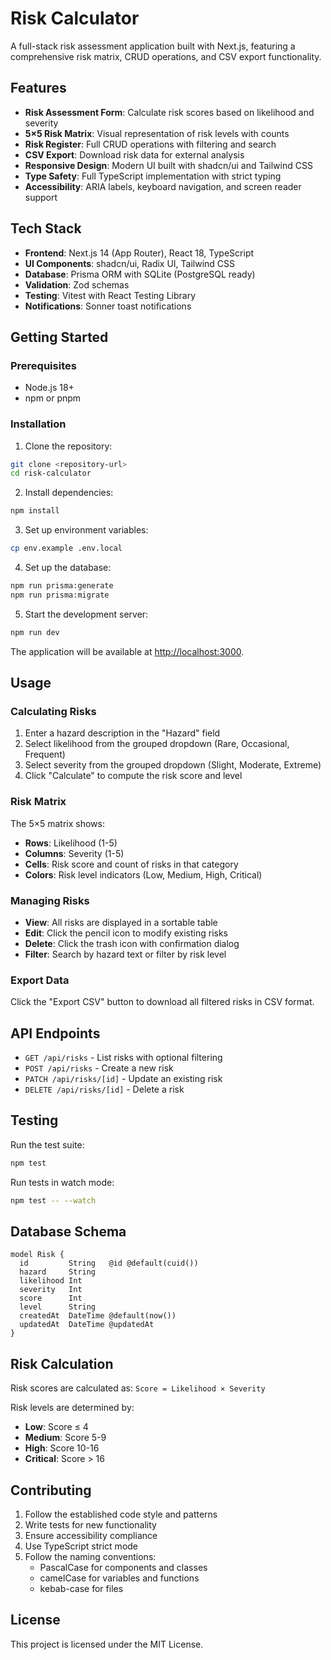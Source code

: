 # Risk Calculator

A full-stack risk assessment application built with Next.js, featuring a comprehensive risk matrix, CRUD operations, and CSV export functionality.

## Features

- **Risk Assessment Form**: Calculate risk scores based on likelihood and severity
- **5×5 Risk Matrix**: Visual representation of risk levels with counts
- **Risk Register**: Full CRUD operations with filtering and search
- **CSV Export**: Download risk data for external analysis
- **Responsive Design**: Modern UI built with shadcn/ui and Tailwind CSS
- **Type Safety**: Full TypeScript implementation with strict typing
- **Accessibility**: ARIA labels, keyboard navigation, and screen reader support

## Tech Stack

- **Frontend**: Next.js 14 (App Router), React 18, TypeScript
- **UI Components**: shadcn/ui, Radix UI, Tailwind CSS
- **Database**: Prisma ORM with SQLite (PostgreSQL ready)
- **Validation**: Zod schemas
- **Testing**: Vitest with React Testing Library
- **Notifications**: Sonner toast notifications

## Getting Started

### Prerequisites

- Node.js 18+ 
- npm or pnpm

### Installation

1. Clone the repository:
```bash
git clone <repository-url>
cd risk-calculator
```

2. Install dependencies:
```bash
npm install
```

3. Set up environment variables:
```bash
cp env.example .env.local
```

4. Set up the database:
```bash
npm run prisma:generate
npm run prisma:migrate
```

5. Start the development server:
```bash
npm run dev
```

The application will be available at [http://localhost:3000](http://localhost:3000).

## Usage

### Calculating Risks

1. Enter a hazard description in the "Hazard" field
2. Select likelihood from the grouped dropdown (Rare, Occasional, Frequent)
3. Select severity from the grouped dropdown (Slight, Moderate, Extreme)
4. Click "Calculate" to compute the risk score and level

### Risk Matrix

The 5×5 matrix shows:
- **Rows**: Likelihood (1-5)
- **Columns**: Severity (1-5)
- **Cells**: Risk score and count of risks in that category
- **Colors**: Risk level indicators (Low, Medium, High, Critical)

### Managing Risks

- **View**: All risks are displayed in a sortable table
- **Edit**: Click the pencil icon to modify existing risks
- **Delete**: Click the trash icon with confirmation dialog
- **Filter**: Search by hazard text or filter by risk level

### Export Data

Click the "Export CSV" button to download all filtered risks in CSV format.

## API Endpoints

- `GET /api/risks` - List risks with optional filtering
- `POST /api/risks` - Create a new risk
- `PATCH /api/risks/[id]` - Update an existing risk
- `DELETE /api/risks/[id]` - Delete a risk

## Testing

Run the test suite:
```bash
npm test
```

Run tests in watch mode:
```bash
npm test -- --watch
```

## Database Schema

```prisma
model Risk {
  id         String   @id @default(cuid())
  hazard     String
  likelihood Int
  severity   Int
  score      Int
  level      String
  createdAt  DateTime @default(now())
  updatedAt  DateTime @updatedAt
}
```

## Risk Calculation

Risk scores are calculated as: `Score = Likelihood × Severity`

Risk levels are determined by:
- **Low**: Score ≤ 4
- **Medium**: Score 5-9
- **High**: Score 10-16
- **Critical**: Score > 16

## Contributing

1. Follow the established code style and patterns
2. Write tests for new functionality
3. Ensure accessibility compliance
4. Use TypeScript strict mode
5. Follow the naming conventions:
   - PascalCase for components and classes
   - camelCase for variables and functions
   - kebab-case for files

## License

This project is licensed under the MIT License.
